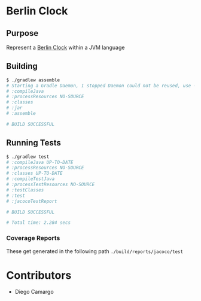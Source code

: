 # Berlin Clock

## Purpose
Represent a [Berlin Clock](https://en.wikipedia.org/wiki/Mengenlehreuhr) within a JVM language

## Building
```bash
$ ./gradlew assemble
# Starting a Gradle Daemon, 1 stopped Daemon could not be reused, use --status for details
# :compileJava
# :processResources NO-SOURCE
# :classes
# :jar
# :assemble

# BUILD SUCCESSFUL

```

## Running Tests
```bash
$ ./gradlew test
# :compileJava UP-TO-DATE
# :processResources NO-SOURCE
# :classes UP-TO-DATE
# :compileTestJava
# :processTestResources NO-SOURCE
# :testClasses
# :test
# :jacocoTestReport

# BUILD SUCCESSFUL

# Total time: 2.284 secs
```

### Coverage Reports
These get generated in the following path `./build/reports/jacoco/test`

# Contributors

- Diego Camargo
